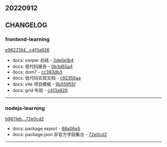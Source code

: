 ## 20220912

## CHANGELOG

### frontend-learning

[e9822184...c4f3a926](https://github.com/zhbhun/frontend-learning/compare/e9822184...c4f3a926)

* docs: swiper 总结 - [2de0e1b4](https://github.com/zhbhun/frontend-learning/commit/2de0e1b4ad1494eea3a6074ec5c9325f574ed11d)
* docs: 低代码报告 - [0b3d65a4](https://github.com/zhbhun/frontend-learning/commit/0b3d65a40da8bde6adfec34bc1f569cd1475a36c)
* docs: dom7 - [cc393db3](https://github.com/zhbhun/frontend-learning/commit/cc393db3a5890c81b4b72a08692cd548ec774019)
* docs: 低代码实现文档 - [c92356aa](https://github.com/zhbhun/frontend-learning/commit/c92356aa5eeb95059f0e2dbcbf6b9e5c2aabb46d)
* docs: vite 项目模板 - [9b55955f](https://github.com/zhbhun/frontend-learning/commit/9b55955ffc06cf552a9634e5ad1dbd43c8086a51)
* docs: grid 布局 - [c4f3a926](https://github.com/zhbhun/frontend-learning/commit/c4f3a9268869b4547cf1b6e5ce6aea4bdff6bb29)

---

### nodejs-learning

[b9611eb...72e0cd2](https://github.com/zhbhun/nodejs-learning/compare/b9611eb...72e0cd2)

* docs: package export - [88a06e5](https://github.com/zhbhun/nodejs-learning/commit/88a06e5dd974fc058dcca2b24c762f6aab62fc9c)
* docs: package.json 非官方字段集合 - [72e0cd2](https://github.com/zhbhun/nodejs-learning/commit/72e0cd286558332172573728460b85c7a105f8d1)

---

